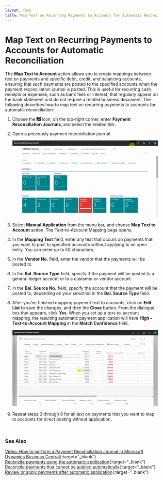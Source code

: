 ```yaml
---
layout: docs
title: Map Text on Recurring Payments to Accounts for Automatic Reconciliation 
---
```


# Map Text on Recurring Payments to Accounts for Automatic Reconciliation 
The **Map Text to Account** action allows you to create mappings between text on payments and specific debit, credit, and balancing accounts, ensuring that such payments are posted to the specified accounts when the payment reconciliation journal is posted. This is useful for recurring cash receipts or expenses, such as bank fees or interest, that regularly appear on the bank statement and do not require a related business document. The following describes how to map text on recurring payments to accounts for automatic reconciliation:
1. Choose the ![](media/search_icon.png) icon, on the top-right corner, enter **Payment Reconciliation Journals**, and select the related link.
2. Open a previously payment reconciliation journal.

   ![](media/garagehive-payment-reconciliation-map-text1.gif)

3. Select **Manual Application** from the menu bar, and choose **Map Text to Account** action. The Text-to-Account Mapping page opens.
4. In the **Mapping Text** field, enter any text that occurs on payments that you want to post to specified accounts without applying to an open entry. You can enter up to 50 characters.
5. In the **Vendor No.** field, enter the vendor that the payments will be posted to.
6. In the **Bal. Source Type** field, specify if the payment will be posted to a general ledger account or to a customer or vendor account.
7. In the **Bal. Source No.** field, specify the account that the payment will be posted to, depending on your selection in the **Bal. Source Type** field.
8. After you've finished mapping payment text to accounts, click on **Edit List** to save the changes, and then the **Close** button. From the dialogue box that appears, click **Yes**. When you set up a text-to-account mapping, the resulting automatic payment application will have **High - Text-to-Account Mapping** in the **Match Confidence** field.

   ![](media/garagehive-payment-reconciliation-map-text2.gif)

9.	Repeat steps 3 through 8 for all text on payments that you want to map to accounts for direct posting without application.

<br>

### **See Also**

[Video: How to perform a Payment Reconciliation Journal in Microsoft Dynamics Business Central](https://www.youtube.com/watch?v=WiAnm_VUQVQ){:target="_blank"} \
[Reconcile payments using the automatic application](garagehive-reconcile-payments-using-automatic-application.html){:target="_blank"} \
[Reconcile payments that cannot be applied automatically](garagehive-reconcile-payments-that-cannot-be-applied-automatically.html){:target="_blank"} \
[Review or apply payments after automatic application](garagehive-review-or-apply-payments-after-automatic-application.html){:target="_blank"} 
